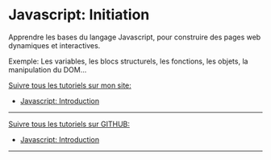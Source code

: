 # Javascript: Initiation

Apprendre les bases du langage Javascript, pour construire des pages web dynamiques et interactives.

Exemple: Les variables, les blocs structurels, les fonctions, les objets, la manipulation du DOM...

[Suivre tous les tutoriels sur mon site:](https://djemai-samy.com/posts/0.javascript-initiation)

- [Javascript: Introduction](https://djemai-samy.com/posts/1.javascript-introduction.article)

---

[Suivre tous les tutoriels sur GITHUB:](https://github.com/Djemai-Samy/javascript-initiation)

- [Javascript: Introduction](https://github.com/Djemai-Samy/javascript-initiation/tree/main/1.javascript-introduction)

---
